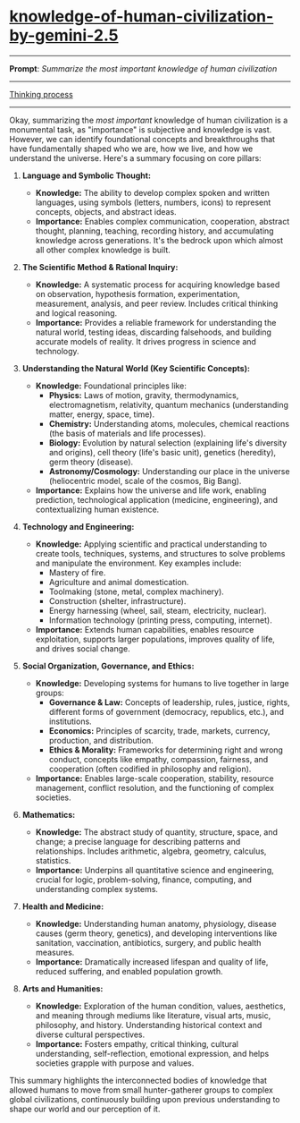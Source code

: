 # [knowledge-of-human-civilization-by-gemini-2.5](https://github.com/UniBreakfast/knowledge-of-human-civilization-by-gemini-2.5)

---

**Prompt**: *Summarize the most important knowledge of human civilization*

---

[Thinking process](thoughts)

---

Okay, summarizing the *most important* knowledge of human civilization is a monumental task, as "importance" is subjective and knowledge is vast. However, we can identify foundational concepts and breakthroughs that have fundamentally shaped who we are, how we live, and how we understand the universe. Here's a summary focusing on core pillars:

1.  **Language and Symbolic Thought:**
    *   **Knowledge:** The ability to develop complex spoken and written languages, using symbols (letters, numbers, icons) to represent concepts, objects, and abstract ideas.
    *   **Importance:** Enables complex communication, cooperation, abstract thought, planning, teaching, recording history, and accumulating knowledge across generations. It's the bedrock upon which almost all other complex knowledge is built.

2.  **The Scientific Method & Rational Inquiry:**
    *   **Knowledge:** A systematic process for acquiring knowledge based on observation, hypothesis formation, experimentation, measurement, analysis, and peer review. Includes critical thinking and logical reasoning.
    *   **Importance:** Provides a reliable framework for understanding the natural world, testing ideas, discarding falsehoods, and building accurate models of reality. It drives progress in science and technology.

3.  **Understanding the Natural World (Key Scientific Concepts):**
    *   **Knowledge:** Foundational principles like:
        *   **Physics:** Laws of motion, gravity, thermodynamics, electromagnetism, relativity, quantum mechanics (understanding matter, energy, space, time).
        *   **Chemistry:** Understanding atoms, molecules, chemical reactions (the basis of materials and life processes).
        *   **Biology:** Evolution by natural selection (explaining life's diversity and origins), cell theory (life's basic unit), genetics (heredity), germ theory (disease).
        *   **Astronomy/Cosmology:** Understanding our place in the universe (heliocentric model, scale of the cosmos, Big Bang).
    *   **Importance:** Explains how the universe and life work, enabling prediction, technological application (medicine, engineering), and contextualizing human existence.

4.  **Technology and Engineering:**
    *   **Knowledge:** Applying scientific and practical understanding to create tools, techniques, systems, and structures to solve problems and manipulate the environment. Key examples include:
        *   Mastery of fire.
        *   Agriculture and animal domestication.
        *   Toolmaking (stone, metal, complex machinery).
        *   Construction (shelter, infrastructure).
        *   Energy harnessing (wheel, sail, steam, electricity, nuclear).
        *   Information technology (printing press, computing, internet).
    *   **Importance:** Extends human capabilities, enables resource exploitation, supports larger populations, improves quality of life, and drives social change.

5.  **Social Organization, Governance, and Ethics:**
    *   **Knowledge:** Developing systems for humans to live together in large groups:
        *   **Governance & Law:** Concepts of leadership, rules, justice, rights, different forms of government (democracy, republics, etc.), and institutions.
        *   **Economics:** Principles of scarcity, trade, markets, currency, production, and distribution.
        *   **Ethics & Morality:** Frameworks for determining right and wrong conduct, concepts like empathy, compassion, fairness, and cooperation (often codified in philosophy and religion).
    *   **Importance:** Enables large-scale cooperation, stability, resource management, conflict resolution, and the functioning of complex societies.

6.  **Mathematics:**
    *   **Knowledge:** The abstract study of quantity, structure, space, and change; a precise language for describing patterns and relationships. Includes arithmetic, algebra, geometry, calculus, statistics.
    *   **Importance:** Underpins all quantitative science and engineering, crucial for logic, problem-solving, finance, computing, and understanding complex systems.

7.  **Health and Medicine:**
    *   **Knowledge:** Understanding human anatomy, physiology, disease causes (germ theory, genetics), and developing interventions like sanitation, vaccination, antibiotics, surgery, and public health measures.
    *   **Importance:** Dramatically increased lifespan and quality of life, reduced suffering, and enabled population growth.

8.  **Arts and Humanities:**
    *   **Knowledge:** Exploration of the human condition, values, aesthetics, and meaning through mediums like literature, visual arts, music, philosophy, and history. Understanding historical context and diverse cultural perspectives.
    *   **Importance:** Fosters empathy, critical thinking, cultural understanding, self-reflection, emotional expression, and helps societies grapple with purpose and values.

This summary highlights the interconnected bodies of knowledge that allowed humans to move from small hunter-gatherer groups to complex global civilizations, continuously building upon previous understanding to shape our world and our perception of it.
